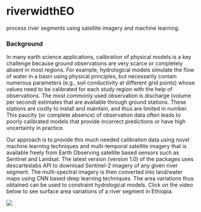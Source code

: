 # riverwidthEO
process river segments using satellite imagery and machine learning.

### Background
In many earth science applications, calibration of physical models is a key challenge because ground observations are very scarce or completely absent in most regions. For example, hydrological models simulate the flow of water in a basin using physical principles, but necessarily contain numerous parameters (e.g., soil conductivity at different grid points) whose values need to be calibrated for each study region with the help of observations. The most commonly used observation is discharge (volume per second) estimates that are available through ground stations. These stations are costly to install and maintain, and thus are limited in number.  This paucity (or complete absence) of observation data often leads to poorly calibrated models that provide incorrect predictions or have high uncertainty in practice.

Our approach is to provide this much needed calibration data using novel machine learning techniques and multi-temporal satellite imagery that is available freely from Earth Observing satellite based sensors such as Sentinel and Landsat. The latest version (version 1.0) of the packages uses descarteslabs API to download Sentinel-2 imagery of any given river segment. The multi-spectral imagery is then converted into land/water maps using CNN based deep learning techniques. The area variations thus obtained can be used to constraint hydrological models. Click on the video below to see surface area variations of a river segment in Ethiopia.

[![](http://umnlcc.cs.umn.edu/tmp/method_example.png)](http://umnlcc.cs.umn.edu/tmp/data-1050883510-7366.mp4)
